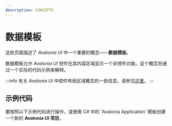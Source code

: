 ```yaml
---
description: CONCEPTS
---
```


# 数据模板

这些页面描述了 _Avalonia UI_ 中一个重要的概念——**数据模板**。

数据模板允许 _Avalonia UI_ 控件在其内容区域显示一个非控件对象。这个概念将通过一个实际的代码示例来解释。

:::info
有关 _Avalonia UI_ 中控件布局区域概念的一些信息，请参见[这里](../layout/layout-zones)。&#x20;
:::

## 示例代码

要按照以下示例代码进行操作，请使用 C# 中的 'Avalonia Application' 模板创建一个新的 **Avalonia UI 项目**。